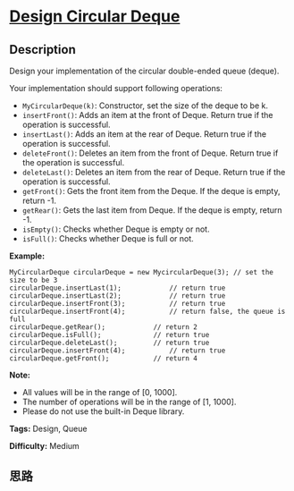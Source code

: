 # [Design Circular Deque][title]

## Description

Design your implementation of the circular double-ended queue (deque).

Your implementation should support following operations:

  * `MyCircularDeque(k)`: Constructor, set the size of the deque to be k.
  * `insertFront()`: Adds an item at the front of Deque. Return true if the operation is successful.
  * `insertLast()`: Adds an item at the rear of Deque. Return true if the operation is successful.
  * `deleteFront()`: Deletes an item from the front of Deque. Return true if the operation is successful.
  * `deleteLast()`: Deletes an item from the rear of Deque. Return true if the operation is successful.
  * `getFront()`: Gets the front item from the Deque. If the deque is empty, return -1.
  * `getRear()`: Gets the last item from Deque. If the deque is empty, return -1.
  * `isEmpty()`: Checks whether Deque is empty or not. 
  * `isFull()`: Checks whether Deque is full or not.



**Example:**
            MyCircularDeque circularDeque = new MycircularDeque(3); // set the size to be 3    circularDeque.insertLast(1);			// return true    circularDeque.insertLast(2);			// return true    circularDeque.insertFront(3);			// return true    circularDeque.insertFront(4);			// return false, the queue is full    circularDeque.getRear();  			// return 2    circularDeque.isFull();				// return true    circularDeque.deleteLast();			// return true    circularDeque.insertFront(4);			// return true    circularDeque.getFront();			// return 4    



**Note:**

  * All values will be in the range of [0, 1000].
  * The number of operations will be in the range of [1, 1000].
  * Please do not use the built-in Deque library.


**Tags:** Design, Queue

**Difficulty:** Medium

## 思路

[title]: https://leetcode.com/problems/design-circular-deque
